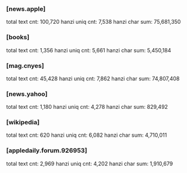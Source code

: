 
### [news.apple] ##############################
  total text cnt:      100,720
  hanzi uniq cnt:        7,538
  hanzi char sum:   75,681,350

### [books] ##############################
  total text cnt:        1,356
  hanzi uniq cnt:        5,661
  hanzi char sum:    5,450,184

### [mag.cnyes] ##############################
  total text cnt:       45,428
  hanzi uniq cnt:        7,862
  hanzi char sum:   74,807,408

### [news.yahoo] ##############################
  total text cnt:        1,180
  hanzi uniq cnt:        4,278
  hanzi char sum:      829,492

### [wikipedia] ##############################
  total text cnt:          620
  hanzi uniq cnt:        6,082
  hanzi char sum:    4,710,011

### [appledaily.forum.926953] ##############################
  total text cnt:        2,969
  hanzi uniq cnt:        4,202
  hanzi char sum:    1,910,679